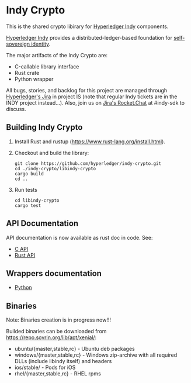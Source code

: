 # Indy Crypto

This is the shared crypto libirary for [Hyperledger Indy](https://www.hyperledger.org/projects) components.

[Hyperledger Indy](https://www.hyperledger.org/projects) provides a distributed-ledger-based foundation for [self-sovereign identity](https://sovrin.org).

The major artifacts of the Indy Crypto are:
* С-callable library interface
* Rust сrate
* Python wrapper

All bugs, stories, and backlog for this project are managed through [Hyperledger's Jira](https://jira.hyperledger.org)
in project IS (note that regular Indy tickets are in the INDY project instead...). Also, join
us on [Jira's Rocket.Chat](chat.hyperledger.org) at #indy-sdk to discuss.

## Building Indy Crypto

1. Install Rust and rustup (https://www.rust-lang.org/install.html).
1. Checkout and build the library:
   
   ```
   git clone https://github.com/hyperledger/indy-crypto.git
   cd ./indy-crypto/libindy-crypto
   cargo build
   cd ..
   ```
1. Run tests
   ```
   cd libindy-crypto
   cargo test
   ```

## API Documentation

API documentation is now available as rust doc in code. See:
* [C API](libindy-crypto/src/ffi/bls.rs)
* [Rust API](libindy-crypto/src/bls/mod.rs)

## Wrappers documentation

* [Python](wrappers/python/README.md)

## Binaries

Note: Binaries creation is in progress now!!!

Builded binaries can be downloaded from https://repo.sovrin.org/lib/apt/xenial/:
* ubuntu/{master,stable,rc} - Ubuntu deb packages
* windows/{master,stable,rc} - Windows zip-archive with all required DLLs (include libindy itself) and headers
* ios/stable/ - Pods for iOS
* rhel/{master,stable,rc} - RHEL rpms
